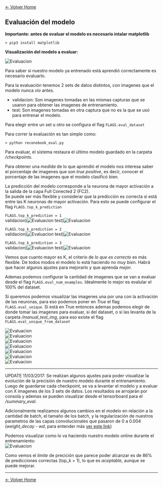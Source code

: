 [<- Volver Home](../README.md)  


## Evaluación del modelo

**Importante: antes de evaluar el modelo es necesario intalar matplotlib**
```shell
> pip3 install matplotlib
```

**Visualización del modelo a evaluar:**  

![Evaluacion](./img/evaluacion02.png "Evaluacion")  



Para saber si nuestro modelo ya entrenado está aprendió correctamente es necesario evaluarlo.

Para la evaluación tenemos 2 sets de datos distintos, con imagenes que el modelo nunca *vio* antes.
- validacion: Son imagenes tomadas en las mismas capturas que se usaron para obtener las imagenes de entrenamiento. 
- test: Son imagenes tomadas en otra captura que no es la que se usó para entrenar el modelo. 

Para elegir entre un set u otro se configura el flag `FLAGS.eval_dataset`

Para correr la evaluación es tan simple como:
```shell
> python reconobook_eval.py
```

Para evaluar, el sistema restaura el último modelo guardado en la carpeta */checkpoints*.  

Para obtener una *medida* de lo que aprendió el modelo nos interesa saber el porcentaje de imagenes que son *true positive*, es decir, conocer el porcentaje de las imagenes que el modelo clasificó bien.  

La predicción del modelo corresponde a la neurona de mayor activación a la salida de la capa Full Conected 2 (FC2).  
Se puede ser más flexible y considerar que la predicción es correcta si está entre las K neuronas de mayor activación. Para esto se puede configurar el flag `FLAGS.top_k_prediction`  

`FLAGS.top_k_prediction = 1`  
validacion)![Evaluacion](./img/evaluacion1A.jpg "Evaluacion") test)![Evaluacion](./img/evaluacion1B.jpg "Evaluacion") 

`FLAGS.top_k_prediction = 2`  
validacion)![Evaluacion](./img/evaluacion2A.jpg "Evaluacion") test)![Evaluacion](./img/evaluacion2B.jpg "Evaluacion") 

`FLAGS.top_k_prediction = 3`    
validacion)![Evaluacion](./img/evaluacion3A.jpg "Evaluacion") test)![Evaluacion](./img/evaluacion3B.jpg "Evaluacion")   

Vemos que cuanto mayor es K, el criterio de *lo que es correcto* es más flexible. De todos modos el modelo lo está haciendo *no muy bien*. Habrá que hacer algunos ajustes para mejorarlo y que aprenda *mejor*.

Ademas podemos configurar la cantidad de imagenes que se van a evaluar desde el flag `FLAGS.eval_num_examples`. Idealmente lo mejor es evalular el 100% del dataset.  

Si queremos podemos visualizar las imagenes una por una con la activación de las neuronas, para eso podemos poner en *True* el flag `FLAGS.eval_unique`. Si está en True entonces ademas podemos elegir de donde tomar las imagenes para evaluar, si del dataset, o si las levanta de la carpeta */manual_test_img*, para eso existe el flag `FLAGS.eval_unique_from_dataset`

![Evaluacion](./img/evaluacion4.jpg "Evaluacion")  
![Evaluacion](./img/evaluacion5.jpg "Evaluacion")  
![Evaluacion](./img/evaluacion6.jpg "Evaluacion")  
![Evaluacion](./img/evaluacion7.jpg "Evaluacion")  
![Evaluacion](./img/evaluacion8.jpg "Evaluacion")  
![Evaluacion](./img/evaluacion9.jpg "Evaluacion")  
![Evaluacion](./img/evaluacion10.jpg "Evaluacion")  
***

UPDATE 11/03/2017: Se realizan algunos ajustes para poder visualizar la evolución de la precisión de nuestro modelo durante el entrenamiento. Luego de guardarse cada checkpoint, se va a levantar el modelo y a evaluar con X imagenes de los 3 sets de datos. Los resultados se arrojarán por consola y ademas se pueden visualizar desde el tensorboard para el */summary_eval*. 

Adicionalmente realizamos algunos cambios en el modelo en relación a la cantidad de batch, el tamaño de los batch, y la regularización de nuestros parametros de las capas convolucionales que pasaron de 0 a 0.004 (*weight_decay - wd*, para entender más [ver este link](http://stats.stackexchange.com/questions/29130/difference-between-neural-net-weight-decay-and-learning-rate))

Podemos visualizar como lo va haciendo nuestro modelo online durante el entrenamiento:   
![Evaluacion](./img/evaluacion01.png "Evaluacion")  

Como vemos el *limite* de precición que parece poder alcanzar es de 86% de predicciones correctas (top_k = 1), lo que es *aceptable*, aunque se puede mejorar. 



***
[<- Volver Home](../README.md)
